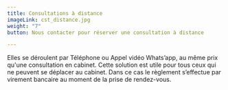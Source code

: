 ```yaml
---
title: Consultations à distance
imageLink: cst_distance.jpg
weight: "7"
button: Nous contacter pour réserver une consultation à distance

---
```

Elles se déroulent par Téléphone ou Appel vidéo Whats’app, au même prix qu'une consultation en cabinet. Cette solution est utile pour tous ceux qui ne peuvent se déplacer au cabinet. Dans ce cas le règlement s’effectue par virement bancaire au moment de la prise de rendez-vous. 